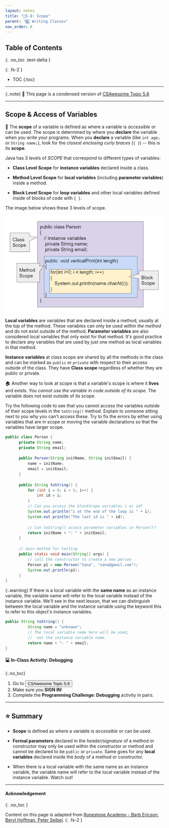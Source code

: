 ```yaml
---
layout: notes
title: "📓5.8: Scope" 
parent: "5️⃣ Writing Classes"
nav_order: 8
---
```


## Table of Contents
{: .no_toc .text-delta }

{: .fs-2 }
- TOC
{:toc}

---

{:.note}
📖 This page is a condensed version of [CSAwesome Topic 5.8](https://runestone.academy/ns/books/published/csawesome/Unit5-Writing-Classes/topic-5-8-scope-access.html?mode=browsing) 

---

## Scope & Access of Variables

🔎 The **scope** of a variable is defined as where a variable is _accessible_ or can be used. The scope is determined by where you **declare** the variable when you write your programs. When you **declare** a variable (like `int age;` or `String name;`), look for the _closest enclosing curly braces_ (``{ }``) -- this is its **scope**.

<div class="imp" markdown="block">
  
Java has 3 levels of _SCOPE_ that correspond to different types of variables:

- **Class Level Scope** for **instance variables** declared inside a class.

- **Method Level Scope** for **local variables** (including **parameter variables**) inside a method.

- **Block Level Scope** for **loop variables** and other local variables defined inside of blocks of code with `{ }`.

</div>

The image below shows these 3 levels of scope.

![image](Figures/scopeDiagram.png)

**Local variables** are variables that are declared inside a method, usually at the top of the method. These variables can only be used _within the method_ and do not exist outside of the method. **Parameter variables** are also considered local variables that only exist for that method. It's good practice to declare any variables that are used by just one method as local variables in that method.

**Instance variables** at class scope are shared by all the methods in the class and can be marked as `public` or `private` with respect to their access outside of the class. They have **Class scope** regardless of whether they are public or private.

🏠 Another way to look at scope is that a variable's scope is where it **lives** and exists. _You cannot use the variable in code outside of its scope._ The variable does not exist outside of its scope.

Try the following code to see that you cannot access the variables outside of their scope levels in the `toString()` method. Explain to someone sitting next to you why you can't access these. Try to fix the errors by either using variables that are in scope or moving the variable declarations so that the variables have larger scope.

```java
public class Person {
      private String name;
      private String email;

      public Person(String initName, String initEmail) {
          name = initName;
          email = initEmail;
      }

      public String toString() {
          for (int i = 0; i < 5; i++) {
              int id = i;
          }
          // Can you access the blockScope variables i or id?
          System.out.println("i at the end of the loop is " + i);
          System.out.println("The last id is " + id);

          // Can toString() access parameter variables in Person()?
          return initName + ": " + initEmail;
      }

      // main method for testing
      public static void main(String[] args) {
          // call the constructor to create a new person
          Person p1 = new Person("Sana", "sana@gmail.com");
          System.out.println(p1);
      }
}
```

{:.warning}
If there is a local variable with the **same name** as an instance variable, the variable name will refer to the local variable instead of the instance variable. We'll see in the next lesson, that we can distinguish between the local variable and the instance variable using the keyword this to refer to this object's instance variables.

```java
public String toString() {
          String name = "unknown";
          // The local variable name here will be used,
          //  not the instance variable name.
          return name + ": " + email;
}
```

#### 💻 In-Class Activity: Debugging
{:.no_toc}

<div class="task" markdown="block">

1. Go to <a href="https://runestone.academy/ns/books/published/csawesome/Unit5-Writing-Classes/topic-5-8-scope-access.html?mode=browsing"><button type="button" name="button" class="btn">CSAwesome Topic 5.8</button></a> 
2. Make sure you **SIGN IN**!
3. Complete the **Programming Challenge: Debugging** activity in pairs.

</div>

---

## ⭐️ Summary

- **Scope** is defined as where a variable is _accessible_ or can be used.

- **Formal parameters** declared in the _header/signature_ of a method or constructor may only be used within the constructor or method and cannot be declared to be `public` or `private`. Same goes for any **local variables** declared inside the _body_ of a method or constructor. 

- When there is a local variable with the same name as an instance variable, the variable name will refer to the local variable instead of the instance variable. Watch out!
  

---

#### Acknowledgement
{: .no_toc }

Content on this page is adapted from [Runestone Academy - Barb Ericson, Beryl Hoffman, Peter Seibel](https://runestone.academy/ns/books/published/csawesome/index.html?mode=browsing).
{: .fs-2 }

